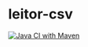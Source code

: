 # leitor-csv

[![Java CI with Maven](https://github.com/alexandreaquiles/leitor-csv/actions/workflows/maven.yml/badge.svg)](https://github.com/alexandreaquiles/leitor-csv/actions/workflows/maven.yml)
